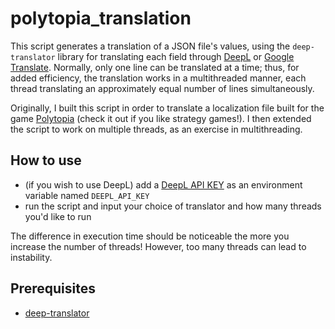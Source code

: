 # polytopia_translation
This script generates a translation of a JSON file's values, using the `deep-translator` library for translating each field through [DeepL](https://www.deepl.com/translator) or [Google Translate](https://translate.google.com/). Normally, only one line can be translated at a time; thus, for added efficiency, the translation works in a multithreaded manner, each thread translating an approximately equal number of lines simultaneously.

Originally, I built this script in order to translate a localization file built for the game [Polytopia](https://polytopia.io/) (check it out if you like strategy games!). I then extended the script to work on multiple threads, as an exercise in multithreading.

## How to use
* (if you wish to use DeepL) add a [DeepL API KEY](https://www.deepl.com/docs-api/accessing-the-api/) as an environment variable named `DEEPL_API_KEY`
* run the script and input your choice of translator and how many threads you'd like to run

The difference in execution time should be noticeable the more you increase the number of threads! However, too many threads can lead to instability.
## Prerequisites
* [deep-translator](https://pypi.org/project/deep-translator/)
